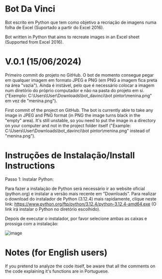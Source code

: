 # Bot Da Vinci
Bot escrito em Python que tem como objetivo a recriação de imagens numa folha de Excel (Suportado a partir do Excel 2016).

Bot written in Python that aims to recreate images in an Excel sheet (Supported from Excel 2016).

# V.0.1 (15/06/2024)

Primeiro commit do projeto no GitHub. O bot de momento consegue pegar em qualquer imagem em formato JPEG e PNG (em PNG a imagem fica preta na área "vazia").
Ainda é instável, pelo que é necessário colocar a imagem num diretório do próprio computador e não na pasta do projeto em si. ("Exemplo: C:\Users\User\Downloads\bot_davinci\bot pintor\menina.png" em vez de "menina.png").

First commit of the project on GitHub. The bot is currently able to take any image in JPEG and PNG format (in PNG the image turns black in the "empty" area).
It's still unstable, so you need to put the image in a directory on your computer and not in the project folder itself ("Example: C:\Users\User\Downloads\bot_davinci\bot pintor\menina.png" instead of "menina.png").

# Instruções de Instalação/Install Instructions

Passo 1: Instalar Python:

Para fazer a instalação de Python será necessário ir ao website oficial (python.org) e instalar a versão mais recente em "Downloads". Para realizar o download do instalador de Python (3.12.4) mais rapidamente, clique neste link: https://www.python.org/ftp/python/3.12.4/python-3.12.4-amd64.exe (O link irá instalar o Python no diretório escolhido).

Depois de executar o instalador, por favor selecione ambas as caixas e prossiga com a instalação: 

![image](https://github.com/dabrelity1/Bot-DaVinci/assets/147398154/47f250a2-e902-4f6b-ab98-1f4672986754)

# Notes (for English users)

If you pretend to analyze the code itself, be aware that all the comments on the code explaining it's functions are in Portuguese.
